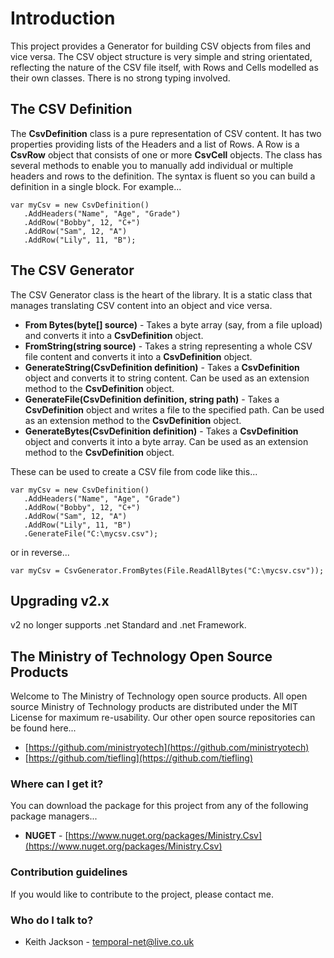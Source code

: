 # Introduction
This project provides a Generator for building CSV objects from files and vice versa. The CSV object structure is very simple and string orientated, reflecting the nature of the CSV file itself, with Rows and Cells modelled as their own classes. There is no strong typing involved.

The CSV Definition
-----------------
The **CsvDefinition** class is a pure representation of CSV content. It has two properties providing lists of the Headers and a list of Rows. A Row is a **CsvRow** object that consists of one or more **CsvCell** objects. The class has several methods to enable you to manually add individual or multiple headers and rows to the definition. The syntax is fluent so you can build a definition in a single block. For example...

    var myCsv = new CsvDefinition()
       .AddHeaders("Name", "Age", "Grade")
       .AddRow("Bobby", 12, "C+")
       .AddRow("Sam", 12, "A")
       .AddRow("Lily", 11, "B");

The CSV Generator
-----------------

The CSV Generator class is the heart of the library. It is a static class that manages translating CSV content into an object and vice versa.

- **From Bytes(byte[] source)** - Takes a byte array (say, from a file upload) and converts it into a **CsvDefinition** object.
- **FromString(string source)** - Takes a string representing a whole CSV file content and converts it into a **CsvDefinition** object.
- **GenerateString(CsvDefinition definition)** - Takes a **CsvDefinition** object and converts it to string content. Can be used as an extension method to the **CsvDefinition** object.
- **GenerateFile(CsvDefinition definition, string path)** - Takes a **CsvDefinition** object and writes a file to the specified path. Can be used as an extension method to the **CsvDefinition** object.
- **GenerateBytes(CsvDefinition definition)** - Takes a **CsvDefinition** object and converts it into a byte array. Can be used as an extension method to the **CsvDefinition** object.

These can be used to create a CSV file from code like this...

    var myCsv = new CsvDefinition()
       .AddHeaders("Name", "Age", "Grade")
       .AddRow("Bobby", 12, "C+")
       .AddRow("Sam", 12, "A")
       .AddRow("Lily", 11, "B")
       .GenerateFile("C:\mycsv.csv");


or in reverse...

    var myCsv = CsvGenerator.FromBytes(File.ReadAllBytes("C:\mycsv.csv"));


## Upgrading v2.x
v2 no longer supports .net Standard and .net Framework.

## The Ministry of Technology Open Source Products
Welcome to The Ministry of Technology open source products. All open source Ministry of Technology products are distributed under the MIT License for maximum re-usability.
Our other open source repositories can be found here...

* [https://github.com/ministryotech](https://github.com/ministryotech)
* [https://github.com/tiefling](https://github.com/tiefling)

### Where can I get it?
You can download the package for this project from any of the following package managers...

- **NUGET** - [https://www.nuget.org/packages/Ministry.Csv](https://www.nuget.org/packages/Ministry.Csv)

### Contribution guidelines
If you would like to contribute to the project, please contact me.

### Who do I talk to?
* Keith Jackson - temporal-net@live.co.uk
